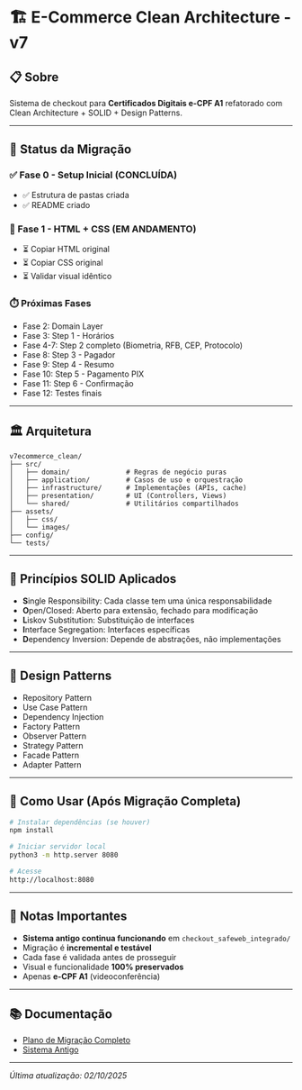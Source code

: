 # 🏗️ E-Commerce Clean Architecture - v7

## 📋 Sobre
Sistema de checkout para **Certificados Digitais e-CPF A1** refatorado com Clean Architecture + SOLID + Design Patterns.

---

## 🎯 Status da Migração

### ✅ Fase 0 - Setup Inicial (CONCLUÍDA)
- ✅ Estrutura de pastas criada
- ✅ README criado

### 🔄 Fase 1 - HTML + CSS (EM ANDAMENTO)
- ⏳ Copiar HTML original
- ⏳ Copiar CSS original
- ⏳ Validar visual idêntico

### ⏱️ Próximas Fases
- Fase 2: Domain Layer
- Fase 3: Step 1 - Horários
- Fase 4-7: Step 2 completo (Biometria, RFB, CEP, Protocolo)
- Fase 8: Step 3 - Pagador
- Fase 9: Step 4 - Resumo
- Fase 10: Step 5 - Pagamento PIX
- Fase 11: Step 6 - Confirmação
- Fase 12: Testes finais

---

## 🏛️ Arquitetura

```
v7ecommerce_clean/
├── src/
│   ├── domain/              # Regras de negócio puras
│   ├── application/         # Casos de uso e orquestração
│   ├── infrastructure/      # Implementações (APIs, cache)
│   ├── presentation/        # UI (Controllers, Views)
│   └── shared/              # Utilitários compartilhados
├── assets/
│   ├── css/
│   └── images/
├── config/
└── tests/
```

---

## 🔧 Princípios SOLID Aplicados

- **S**ingle Responsibility: Cada classe tem uma única responsabilidade
- **O**pen/Closed: Aberto para extensão, fechado para modificação
- **L**iskov Substitution: Substituição de interfaces
- **I**nterface Segregation: Interfaces específicas
- **D**ependency Inversion: Depende de abstrações, não implementações

---

## 🎨 Design Patterns

- Repository Pattern
- Use Case Pattern
- Dependency Injection
- Factory Pattern
- Observer Pattern
- Strategy Pattern
- Facade Pattern
- Adapter Pattern

---

## 🚀 Como Usar (Após Migração Completa)

```bash
# Instalar dependências (se houver)
npm install

# Iniciar servidor local
python3 -m http.server 8080

# Acesse
http://localhost:8080
```

---

## 📝 Notas Importantes

- **Sistema antigo continua funcionando** em `checkout_safeweb_integrado/`
- Migração é **incremental e testável**
- Cada fase é validada antes de prosseguir
- Visual e funcionalidade **100% preservados**
- Apenas **e-CPF A1** (videoconferência)

---

## 📚 Documentação

- [Plano de Migração Completo](../PLANO_MIGRACAO_CLEAN_ARCH.md)
- [Sistema Antigo](../checkout_safeweb_integrado/README.md)

---

*Última atualização: 02/10/2025*
